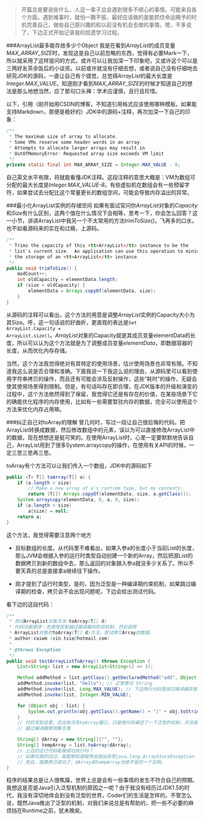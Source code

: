 >开篇总是要说些什么，人这一辈子总会遇到很多不顺心的事情，可能来自各个方面。遇到难事时，就怕一蹶不振，最好应该做的是能抓住命运赐予的时机完善自己，做些自己感兴趣的和以前没有机会去做的事情。嗯，不多说了，下边正式开始记录我的拾遗学习过程。

###ArrayList最多能存放多少个Object
我是在看到*ArrayList*的成员变量*MAX_ARRAY_SIZE*时，发现这是自己以前忽略的东西，觉得有必要Mark一下，所以就采用了这样提问的方式，或许可以让我加深一下印象吧，又或许这个可以是三两好友茶余饭后的小谈资。以前或许就没有仔细去想，或者说自己没有仔细地去研究JDK的源码，一直让自己有个错觉，总觉得*ArrayList*的最大长度是*Integer.MAX_VALUE*。知道刚才看到*MAX_ARRAY_SIZE*的时候才知道自己的想法是那么地想当然，应了那句口头禅：学术应谨慎，且行且珍惜。

以下，引用（刚开始用CSDN的博客，不知道引用格式应该使用哪种模板，如果能支持Markdown，那便是极好的）JDK中的源码+注释，再次加深一下自己的印象：

```java
/** 
 * The maximum size of array to allocate. 
 * Some VMs reserve some header words in an array. 
 * Attempts to allocate larger arrays may result in 
 * OutOfMemoryError: Requested array size exceeds VM limit 
 */  
private static final int MAX_ARRAY_SIZE = Integer.MAX_VALUE - 8; 
```
自己英文水平有限，将就能看懂JDK注释。这段注释的意思大概是：VM为数组可分配的最大长度是*Integer.MAX_VALUE-8*。有些虚拟机在数组会有一些预留字符，如果尝试去分配比这个常量更长的数组空间，可能会导致内存溢出的异常。

###最小化ArrayList实例的存储空间
如果有面试官问你*ArrayList*对象的*Capacity*和*Size*有什么区别，这两个值在什么情况下会相等，思考一下，你会怎么回答？这一小节，讲讲ArrayList中我另一个不太常用的方法*trimToSize()*。飞再多的口水，也不如看源码来的实在和过瘾，上源码。

```java
/** 
 * Trims the capacity of this <tt>ArrayList</tt> instance to be the 
 * list's current size.  An application can use this operation to minimize 
 * the storage of an <tt>ArrayList</tt> instance. 
 */  
public void trimToSize() {  
    modCount++;  
    int oldCapacity = elementData.length;  
    if (size < oldCapacity) {  
        elementData = Arrays.copyOf(elementData, size);  
    }  
}
```
从源码的注释可以看出，这个方法的用意是调整*ArrayList*实例的Capacity大小为其Size。呼，这一句话说的好曲折，更直观的表达是<code>Set ArrayList.Capacity = ArrayList.size()</code>。*ArrayList*对象的Capacity就是其成员变量elementData的长度，所以可以认为这个方法就是为了调整成员变量*elementData*，即数据容器的长度，从而优化内存存储。

当然，这个方法我觉得绝对有其特定的使用场景，估计使用场景也非常有限。不知道我这么说是否合理和准确。下面我说一下我这么说的理由，从源码里可以看到使用字符串拷贝的操作，而且还有可能会涉及反射操作，这些“耗时”的操作，无疑会使其使用场景得到限制。但是，有句话叫存在即合理，在JDK版本的升级和演变的过程中，这个方法依然得到了保留，我觉得它还是有存在的价值，在某些场景下它的确能优化程序的内存使用，比如有一些需要暂驻内存的数据，完全可以使用这个方法来优化内存占用嘛。

###纠正自己对toArray的理解
曾几何时，写过一段让自己很后悔的代码。把ArrayList转换成数据，然后修改数组中的元素，误以为可以直接修改ArrayList中的数据，现在想想还是挺可笑的。在使用ArrayList时，心里一定要默默地告诉自己，ArrayList用到了很多System.arraycopy的操作，在使用有关API的时候，一定三思三思再三思。

toArray有个方法可以让我们传入一个数组，JDK中的源码如下
```java
public <T> T[] toArray(T[] a) {  
    if (a.length < size)  
        // Make a new array of a's runtime type, but my contents:  
        return (T[]) Arrays.copyOf(elementData, size, a.getClass());  
    System.arraycopy(elementData, 0, a, 0, size);  
    if (a.length > size)  
        a[size] = null;  
    return a;  
}  
```
这个方法，我觉得需要注意两个地方
* 目标数组的长度。从代码里不难看出，如果入参a的长度小于当前List的长度，那么JVM会根据入参的运行时类型自动创建一个新的Array，然后把源List的数据拷贝到新的数组中去，那么返回的对象跟入参a就没多少关系了。所以不要天真的总是直接拿a继续往下操作。

* 刚才提到了运行时类型，是的，因为泛型是一种编译期约束机制，如果跳过编译期的检查，拷贝会不会出现问题呢，下边会给出测试代码。

看下边的这段代码：
```java
/**
 * 测试ArrayList对象方法-toArray(T[] d)
 * 代码功能顺序：先使用反射越过编译器的检验机制，然后调用
 * ArrayList对象的toArray(T[] d)方法，尝试拷贝Array的数据。
 * author:caiwm (vin.tsie@hotmail.com)
 *
 * @throws Exception
 */
public void testArrayListToArray() throws Exception {
    List<String> list = new ArrayList<String>(2 << 3);

    Method addMethod = list.getClass().getDeclaredMethod("add", Object.class);
    addMethod.invoke(list, "Hello"); // 正常情况 String
    addMethod.invoke(list, Long.MAX_VALUE); // 下边两行代码是绕过编译器存放整形
    addMethod.invoke(list, Integer.MIN_VALUE);

    for (Object obj : list) {
        System.out.println(obj.getClass().getName() + "|" + obj.toString());
    }
    // 代码写到这里，还没有涉及toArray接口，只是用代码阐述了一下泛型的机制，并且做到了
    // 越过编译器使用集合类

    String[] dArray = new String[]{"", ""};
    String[] tempArray = list.toArray(dArray);
    // 上边的这行代码能被成功执行吗？ 
    // 如果你真的试过，就能够知道程序会抛出异常java.lang.ArrayStoreException
    // 而且，就算拷贝成功了，dArray和tempArray也绝不是同一个实例。
}
```
程序的结果总是让人很焦躁，世界上总是会有一些事情的发生不符合自己的预期。我想这是否是Java引入泛型机制的原因之一呢？由于我没有经历过JDK1.5的时代，我没有深切地体会到没有泛型的世界，Coder们的生活是怎样的。不管怎么说，既然Java推出了泛型的机制，对我们来说总是有帮助的，把一些不必要的麻烦挡在Runtime之前，犹未晚矣。


